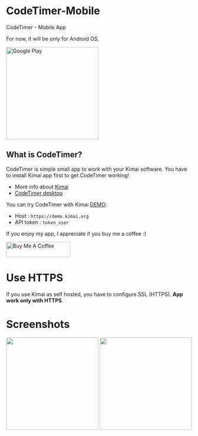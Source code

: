 # CodeTimer-Mobile
CodeTimer - Mobile App

For now, it will be only for Android OS.

<a href="https://play.google.com/store/apps/details?id=sk.owly.codetimermobile" target="_blank"><img src="https://play.google.com/intl/en_us/badges/static/images/badges/en_badge_web_generic.png" alt="Google Play" width="250" /></a>

## What is CodeTimer?
CodeTimer is simple small app to work with your Kimai software. You have to install Kimai app first to get CodeTimer working!

- More info about [Kimai](https://www.kimai.org/)
- [CodeTimer desktop](https://github.com/owlysk/CodeTimer)

You can try CodeTimer with Kimai [DEMO](https://www.kimai.org/en/demo.html):
- Host : `https://demo.kimai.org`
- API token :  `token_user`

If you enjoy my app, I appreciate if you buy me a coffee :)  

<a href="https://www.buymeacoffee.com/owlysk" target="_blank"><img src="https://cdn.buymeacoffee.com/buttons/default-yellow.png" alt="Buy Me A Coffee" height="41" width="174"></a>

# Use HTTPS

If you use Kimai as self hosted, you have to configure SSL (HTTPS). __App work only with HTTPS__.

# Screenshots
<img src="https://github.com/user-attachments/assets/af797736-c806-4723-b5c1-b601cfa15e93" width="250"/>
<img src="https://github.com/user-attachments/assets/7a8c6de7-9b13-4958-a7de-04c647553973" width="250"/>


